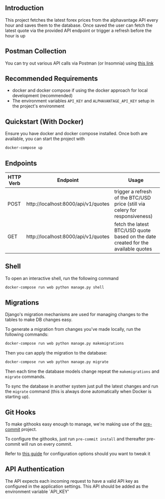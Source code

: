## Introduction

This project fetches the latest forex prices from the alphavantage API every hour and saves them to the database. 
Once saved the user can fetch the latest quote via the provided API endpoint or trigger a refresh before the hour is up

## Postman Collection

You can try out various API calls via Postman (or Insomnia) using [this link](https://www.getpostman.com/collections/85efa8a64f4cc52d70dd)

## Recommended Requirements

- docker and docker compose if using the docker approach for local development (recommended)
- The environment variables `API_KEY` and `ALPHAVANTAGE_API_KEY` setup in the project's environment

## Quickstart (With Docker)

Ensure you have docker and docker compose installed.  Once both are available, you can start the project with

```bash
docker-compose up
```

## Endpoints

| HTTP Verb  | Endpoint  |  Usage |
|---|---|---|
| POST | http://localhost:8000/api/v1/quotes | trigger a refresh of the BTC/USD price (still via celery for responsiveness)  |
| GET  | http://localhost:8000/api/v1/quotes  | fetch the latest BTC/USD quote based on the date created for the available quotes |

## Shell

To open an interactive shell, run the following command

```bash
docker-compose run web python manage.py shell
```

## Migrations

Django's migration mechanisms are used for managing changes to the tables to make DB changes easy.

To generate a migration from changes you've made locally, run the following commands:

```bash
docker-compose run web python manage.py makemigrations
```

Then you can apply the migration to the database:

```bash
docker-compose run web python manage.py migrate
```

Then each time the database models change repeat the `makemigrations` and `migrate` commands.

To sync the database in another system just pull the latest changes and run the `migrate` command (this is always done automatically when Docker is starting up).

## Git Hooks

To make githooks easy enough to manage, we're making use of the [pre-commit](https://pre-commit.com/) project.

To configure the githooks, just run `pre-commit install` and thereafter pre-commit will run on every commit.

Refer to [this guide](https://pre-commit.com/#2-add-a-pre-commit-configuration) for configuration options should you want to tweak it

## API Authentication

The API expects each incoming request to have a valid API key as configured in the application settings.  This API should be added as the environment variable `API_KEY'
